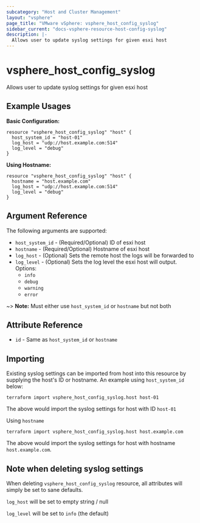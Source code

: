 ```yaml
---
subcategory: "Host and Cluster Management"
layout: "vsphere"
page_title: "VMware vSphere: vsphere_host_config_syslog"
sidebar_current: "docs-vsphere-resource-host-config-syslog"
description: |-
  Allows user to update syslog settings for given esxi host
---
```


# vsphere_host_config_syslog

Allows user to update syslog settings for given esxi host

## Example Usages

**Basic Configuration:**

```hcl
resource "vsphere_host_config_syslog" "host" {
  host_system_id = "host-01"
  log_host = "udp://host.example.com:514"
  log_level = "debug"
}
```

**Using Hostname:**

```hcl
resource "vsphere_host_config_syslog" "host" {
  hostname = "host.example.com"
  log_host = "udp://host.example.com:514"
  log_level = "debug"
}
```

## Argument Reference

The following arguments are supported:

* `host_system_id` - (Required/Optional) ID of esxi host
* `hostname` - (Required/Optional) Hostname of esxi host
* `log_host` - (Optional) Sets the remote host the logs will be forwarded to
* `log_level` - (Optional) Sets the log level the esxi host will output.  Options:
    * `info`
    * `debug`
    * `warning`
    * `error`

~> **Note:** Must either use `host_system_id` or `hostname` but not both

## Attribute Reference

* `id` - Same as `host_system_id` or `hostname`

## Importing

Existing syslog settings can be imported from host into this resource by supplying
the host's ID or hostname.  An example using `host_system_id` below:

```
terraform import vsphere_host_config_syslog.host host-01
```

The above would import the syslog settings for host with ID `host-01`

Using `hostname`

```
terraform import vsphere_host_config_syslog.host host.example.com
```

The above would import the syslog settings for host with hostname `host.example.com`.

## Note when deleting syslog settings

When deleting `vsphere_host_config_syslog` resource, all attributes will simply be set to sane defaults.

`log_host` will be set to empty string / null

`log_level` will be set to `info` (the default)
